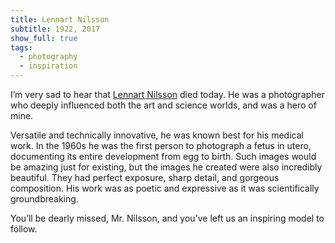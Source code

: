 ```yaml
---
title: Lennart Nilsson
subtitle: 1922, 2017
show_full: true
tags:
  - photography
  - inspiration
---
```


I’m very sad to hear that [Lennart Nilsson](http://www.lennartnilsson.com) died today. He was a photographer who deeply influenced both the art and science worlds, and was a hero of mine.

Versatile and technically innovative, he was known best for his medical work. In the 1960s he was the first person to photograph a fetus in utero, documenting its entire development from egg to birth. Such images would be amazing just for existing, but the images he created were also incredibly beautiful. They had perfect exposure, sharp detail, and gorgeous composition. His work was as poetic and expressive as it was scientifically groundbreaking.

You’ll be dearly missed, Mr. Nilsson, and you’ve left us an inspiring model to follow.

